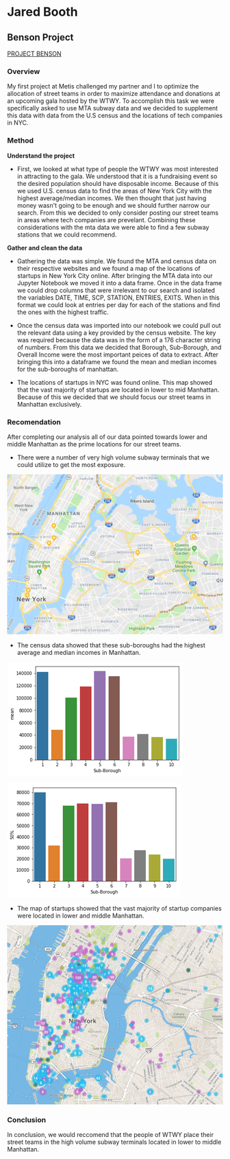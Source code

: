 # Jared Booth

## Benson Project

[PROJECT BENSON](https://github.com/Jzbooth/Booth_Metis/README.md)

### Overview

My first project at Metis challenged my partner and I to optimize the allocation of street teams in order to maximize attendance and donations at an upcoming gala hosted by the WTWY.  To accomplish this task we were specifically asked to use MTA subway data and we decided to supplement this data with data from the U.S census and the locations of tech companies in NYC.

### Method

**Understand the project**
- First, we looked at what type of people the WTWY was most interested in attracting to the gala.  We understood that it is a fundraising event so the desired population should have disposable income.  Because of this we used U.S. census data to find the areas of New York City with the highest average/median incomes.  We then thought that just having money wasn't going to be enough and we should further narrow our search.  From this we decided to only consider posting our street teams in areas where tech companies are prevelant. Combining these considerations with the mta data we were able to find a few subway stations that we could recommend.

**Gather and clean the data**
- Gathering the data was simple.  We found the MTA and census data on their respective websites and we found a map of the locations of startups in New York City online. After bringing the MTA data into our Jupyter Notebook we moved it into a data frame.  Once in the data frame we could drop columns that were irrelevant to our search and isolated the variables DATE, TIME, SCP, STATION, ENTRIES, EXITS.  When in this format we could look at entries per day for each of the stations and find the ones with the highest traffic.

- Once the census data was imported into our notebook we could pull out the relevant data using a key provided by the census website.  The key was required because the data was in the form of a 176 character string of numbers.  From this data we decided that Borough, Sub-Borough, and Overall Income were the most important peices of data to extract.  After bringing this into a dataframe we found the mean and median incomes for the sub-boroughs of manhattan.  

- The locations of startups in NYC was found online.  This map showed that the vast majority of startups are located in lower to mid Manhattan.  Because of this we decided that we should focus our street teams in Manhattan exclusively.

### Recomendation

After completing our analysis all of our data pointed towards lower and middle Manhattan as the prime locations for our street teams.  

- There were a number of very high volume subway terminals that we could utilize to get the most exposure.

![MTA_map](/images/mta_map.tiff)

- The census data showed that these sub-boroughs had the highest average and median incomes in Manhattan.

![Mean graph](/images/mean_plt.png)       

![Median graph](/images/median_plt.png)

- The map of startups showed that the vast majority of startup companies were located in lower and middle Manhattan.

![Startup map](/images/nyc_startup_map.jpg)

### Conclusion

In conclusion, we would reccomend that the people of WTWY place their street teams in the high volume subway terminals located in lower to middle Manhattan.


